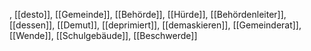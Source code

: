 , [[desto]], [[Gemeinde]], [[Behörde]], [[Hürde]], [[Behördenleiter]], [[dessen]], [[Demut]], [[deprimiert]], [[demaskieren]], [[Gemeinderat]], [[Wende]], [[Schulgebäude]], [[Beschwerde]]